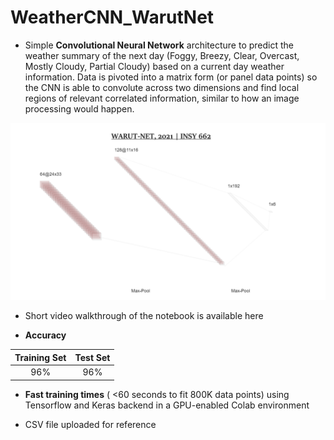# WeatherCNN_WarutNet

* Simple **Convolutional Neural Network**  architecture to predict the weather summary of the next day (Foggy, Breezy, Clear, Overcast, Mostly Cloudy, Partial Cloudy) based on a current day weather information. Data is pivoted into a matrix form (or panel data points) so the CNN is able to convolute across two dimensions and find local regions of relevant correlated information, similar to how an image processing would happen.
<img src="https://github.com/carlosfg97/WeatherCNN_WarutNet/blob/main/warutnet.png" alt="drawing" width="600"/>

* Short video walkthrough of the notebook is available here

* **Accuracy**

| Training Set | Test Set |
|:------------:|:--------:|
|      96%     |    96%   |

* **Fast training times** ( <60 seconds to fit 800K data points) using Tensorflow and Keras backend in a GPU-enabled Colab environment

* CSV file uploaded for reference


